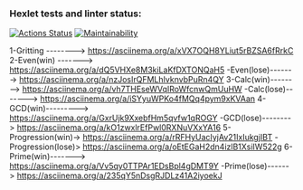 ### Hexlet tests and linter status:
[![Actions Status](https://github.com/den12589/java-project-61/actions/workflows/hexlet-check.yml/badge.svg)](https://github.com/den12589/java-project-61/actions)
[![Maintainability](https://api.codeclimate.com/v1/badges/b04f0e5c3be2430aca7f/maintainability)](https://codeclimate.com/github/den12589/java-project-61/maintainability)



1-Gritting --------> https://asciinema.org/a/xVX7OQH8YLiut5rBZSA6fRrkC
2-Even(win) -------> https://asciinema.org/a/dQ5VHXe8M3kiLaKfDXTONQaH5
 -Even(lose)-------> https://asciinema.org/a/nzJosIrQFMLhIvknvbPuRn4QY
3-Calc(win)--------> https://asciinema.org/a/vh7THEseWVqIRoWfcnwQmUuHW
 -Calc(lose)-------> https://asciinema.org/a/iSYyuWPKo4fMQq4pym9xKVAan
4-GCD(win)---------> https://asciinema.org/a/GxrUjk9XxebfHm5qvfw1qROGY
 -GCD(lose)--------> https://asciinema.org/a/kO1zwxlrEfPwl0RXNuVXxYA16
5-Progression(win)-> https://asciinema.org/a/rRFHyUacIyjAv21IxIukgjIBT
 -Progression(lose)> https://asciinema.org/a/oEtEGaH2dn4izlB1XsiIW522g
6-Prime(win)-------> https://asciinema.org/a/Vv5qy0TTPAr1EDsBpl4gDMT9Y
 -Prime(lose)------> https://asciinema.org/a/235qY5nDsgRJDLz41A2iyoekJ
